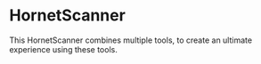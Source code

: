 # HornetScanner
This HornetScanner combines multiple tools, to create an ultimate experience using these tools.
